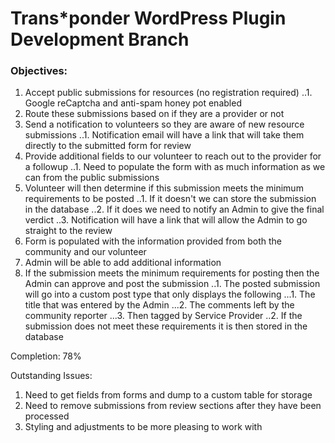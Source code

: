 # Trans*ponder WordPress Plugin Development Branch

### Objectives:
1. Accept public submissions for resources (no registration required)
..1. Google reCaptcha and anti-spam honey pot enabled
2. Route these submissions based on if they are a provider or not
3. Send a notification to volunteers so they are aware of new resource submissions
..1. Notification email will have a link that will take them directly to the submitted form for review
4. Provide additional fields to our volunteer to reach out to the provider for a followup
..1. Need to populate the form with as much information as we can from the public submissions
5. Volunteer will then determine if this submission meets the minimum requirements to be posted
..1. If it doesn't we can store the submission in the database
..2. If it does we need to notify an Admin to give the final verdict
..3. Notification will have a link that will allow the Admin to go straight to the review
6. Form is populated with the information provided from both the community and our volunteer
7. Admin will be able to add additional information
8. If the submission meets the minimum requirements for posting then the Admin can approve and post the submission
..1. The posted submission will go into a custom post type that only displays the following
...1. The title that was entered by the Admin
...2. The comments left by the community reporter
...3. Then tagged by Service Provider
..2. If the submission does not meet these requirements it is then stored in the database

Completion: 78%

Outstanding Issues:
1. Need to get fields from forms and dump to a custom table for storage
2. Need to remove submissions from review sections after they have been processed
3. Styling and adjustments to be more pleasing to work with